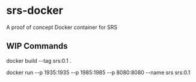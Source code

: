 # srs-docker
A proof of concept Docker container for SRS

## WIP Commands

docker build --tag srs:0.1 .

docker run --p 1935:1935 --p 1985:1985 --p 8080:8080 --name srs srs:0.1
